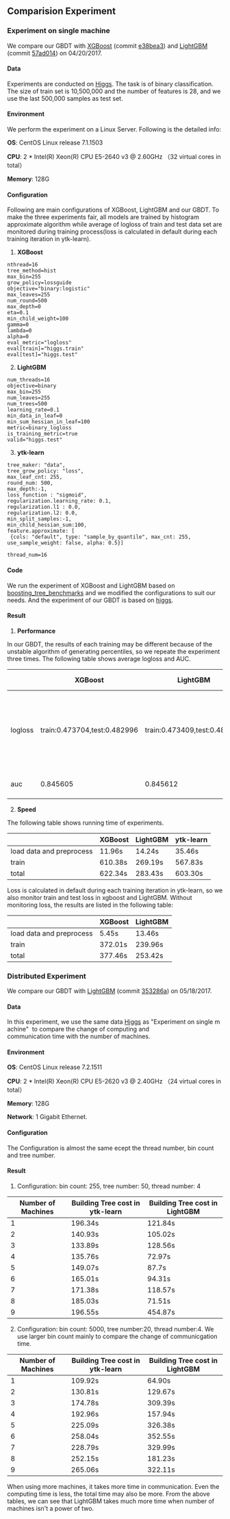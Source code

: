 ## Comparision Experiment

### Experiment on single machine

We compare our GBDT with [XGBoost](https://github.com/dmlc/xgboost) (commit [e38bea3](https://github.com/dmlc/xgboost/commit/e38bea3cdfdde3f1b33343f72db59da06043c73a)) and [LightGBM](https://github.com/Microsoft/LightGBM) (commit [57ad014](https://github.com/Microsoft/LightGBM/commit/57ad0149f9a4342298d95bf0b203115ddf84d7e1)) on 04/20/2017. 

#### Data

Experiments are conducted on [Higgs](https://archive.ics.uci.edu/ml/datasets/HIGGS). The task is of binary classification. The size of train set is 10,500,000 and the number of features is 28, and we use the last 500,000 samples as test set.

#### Environment

We perform the experiment on a Linux Server. Following is the detailed info:

**OS**: CentOS Linux release 7.1.1503

**CPU**: 2 * Intel(R) Xeon(R) CPU E5-2640 v3 @ 2.60GHz （32 virtual cores in total）

**Memory**: 128G

#### Configuration

Following are main configurations of XGBoost, LightGBM and our GBDT. To make the three experiments fair, all models are trained by histogram approximate algorithm while average of logloss of train and test data set are monitored during training process(loss is calculated in default during each training iteration in ytk-learn).

1. **XGBoost**

```
nthread=16
tree_method=hist
max_bin=255
grow_policy=lossguide
objective="binary:logistic"
max_leaves=255
num_round=500
max_depth=0
eta=0.1
min_child_weight=100
gamma=0
lambda=0
alpha=0
eval_metric="logloss"
eval[train]="higgs.train"
eval[test]="higgs.test"
```

2. **LightGBM**

```
num_threads=16
objective=binary
max_bin=255
num_leaves=255
num_trees=500
learning_rate=0.1
min_data_in_leaf=0
min_sum_hessian_in_leaf=100
metric=binary_logloss
is_training_metric=true
valid="higgs.test"
```

3. **ytk-learn**

```
tree_maker: "data",
tree_grow_policy: "loss",
max_leaf_cnt: 255,
round_num: 500,
max_depth:-1,
loss_function : "sigmoid",
regularization.learning_rate: 0.1,
regularization.l1 : 0.0,
regularization.l2: 0.0,
min_split_samples:-1,
min_child_hessian_sum:100,
feature.approximate: [
 {cols: "default", type: "sample_by_quantile", max_cnt: 255, use_sample_weight: false, alpha: 0.5}]
 
thread_num=16
```

#### Code

We run the experiment of XGBoost and LightGBM based on [boosting_tree_benchmarks](https://github.com/guolinke/boosting_tree_benchmarks) and we modified the configurations to suit our needs. And the experiment of our GBDT is based on [higgs](../experiment/higgs).

#### Result

1. **Performance**

In our GBDT, the results of each training may be different because of the unstable algorithm of generating percentiles, so we repeate the experiment three times. The following table shows average logloss and AUC. 

|         | XGBoost                      | LightGBM                     | GBDT in ytk-learn                        |
| ------- | ---------------------------- | ---------------------------- | ---------------------------------------- |
| logloss | train:0.473704,test:0.482996 | train:0.473409,test:0.482948 | (1) train: 0.472630, test: 0.482095<br>(2) train:0.473604, test:0.483073<br>(3) train:0.473141, test:0.482539 |
| auc     | 0.845605                     | 0.845612                     | (1) 0.846235<br>(2) 0.845539<br>(3) 0.845923 |

2. **Speed**

The following table shows running time of experiments.

|                          | XGBoost | LightGBM | ytk-learn |
| ------------------------ | ------- | -------- | --------- |
| load data and preprocess | 11.96s  | 14.24s   | 35.46s    |
| train                    | 610.38s | 269.19s  | 567.83s   |
| total                    | 622.34s | 283.43s  | 603.30s   |

Loss is calculated in default during each training iteration in ytk-learn, so we also monitor train and test loss in xgboost and LightGBM. Without monitoring loss, the results are listed in the following table:

|                          | XGBoost | LightGBM |
| ------------------------ | ------- | -------- |
| load data and preprocess | 5.45s   | 13.46s   |
| train                    | 372.01s | 239.96s  |
| total                    | 377.46s | 253.42s  |



### Distributed Experiment

We compare our GBDT with [LightGBM](https://github.com/Microsoft/LightGBM) (commit [353286a](https://github.com/Microsoft/LightGBM/commit/353286a8d0cd695508f6d6193468d8a8fcc8dbf7)) on 05/18/2017.

#### Data

In this experiment, we use the same data [Higgs](https://archive.ics.uci.edu/ml/datasets/HIGGS) as "Experiment on single machine"  to compare the change of computing and communication time with the number of machines.

#### Environment

**OS**: CentOS Linux release 7.2.1511

**CPU**: 2 * Intel(R) Xeon(R) CPU E5-2620 v3 @ 2.40GHz （24 virtual cores in total）

**Memory**: 128G

**Network**: 1 Gigabit Ethernet.

#### Configuration

The Configuration is almost the same ecept the thread number, bin count and tree number.

#### Result

1. Configuration: bin count: 255, tree number: 50, thread number: 4


| Number of Machines | Building Tree cost in ytk-learn | Building Tree cost in LightGBM |
| ------------------ | -------------------------- | ------------------------------ |
| 1                  | 196.34s                    | 121.84s                        |
| 2                  | 140.93s                    | 105.02s                        |
| 3                  | 133.89s                    | 128.56s                        |
| 4                  | 135.76s                    | 72.97s                         |
| 5                  | 149.07s                    | 87.7s                          |
| 6                  | 165.01s                    | 94.31s                         |
| 7                  | 171.38s                    | 118.57s                        |
| 8                  | 185.03s                    | 71.51s                         |
| 9                  | 196.55s                    | 454.87s                        |

2. Configuration: bin count: 5000, tree number:20, thread number:4. We use larger bin count mainly to compare the change of communicgation time.

| Number of Machines | Building Tree cost in ytk-learn | Building Tree cost in LightGBM |
| ------------------ | -------------------------- | ------------------------------ |
| 1                  | 109.92s                    | 64.90s                         |
| 2                  | 130.81s                    | 129.67s                        |
| 3                  | 174.78s                    | 309.39s                        |
| 4                  | 192.96s                    | 157.94s                        |
| 5                  | 225.09s                    | 326.38s                        |
| 6                  | 258.04s                    | 352.55s                        |
| 7                  | 228.79s                    | 329.99s                        |
| 8                  | 252.15s                    | 181.23s                        |
| 9                  | 265.06s                    | 322.11s                        |

When using more machines, it takes more time in communication. Even the computing time is less, the total time may also be more. From the above tables, we can see that LightGBM takes much more time when number of machines isn't a power of two.
